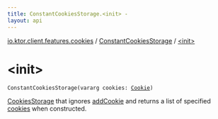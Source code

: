```yaml
---
title: ConstantCookiesStorage.<init> - 
layout: api
---
```


<div class='api-docs-breadcrumbs'><a href="../index.html">io.ktor.client.features.cookies</a> / <a href="index.html">ConstantCookiesStorage</a> / <a href="./-init-.html">&lt;init&gt;</a></div>

# &lt;init&gt;

<div class="signature"><code><span class="identifier">ConstantCookiesStorage</span><span class="symbol">(</span><span class="keyword">vararg</span> <span class="parameterName" id="io.ktor.client.features.cookies.ConstantCookiesStorage$<init>(kotlin.Array((io.ktor.http.Cookie)))/cookies">cookies</span><span class="symbol">:</span>&nbsp;<a href="../../io.ktor.http/-cookie/index.html"><span class="identifier">Cookie</span></a><span class="symbol">)</span></code></div>

<a href="../-cookies-storage/index.html">CookiesStorage</a> that ignores <a href="add-cookie.html">addCookie</a> and returns a list of specified <a href="-init-.html#io.ktor.client.features.cookies.ConstantCookiesStorage$<init>(kotlin.Array((io.ktor.http.Cookie)))/cookies">cookies</a> when constructed.

